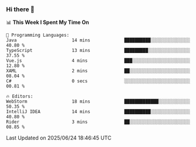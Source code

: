 ### Hi there 👋

<!--
**asdf12303116/asdf12303116** is a ✨ _special_ ✨ repository because its `README.md` (this file) appears on your GitHub profile.

Here are some ideas to get you started:

- 🔭 I’m currently working on ...
- 🌱 I’m currently learning ...
- 👯 I’m looking to collaborate on ...
- 🤔 I’m looking for help with ...
- 💬 Ask me about ...
- 📫 How to reach me: ...
- 😄 Pronouns: ...
- ⚡ Fun fact: ...
-->

<!--START_SECTION:waka-->
📊 **This Week I Spent My Time On** 

```text
💬 Programming Languages: 
Java                     14 mins             ██████████░░░░░░░░░░░░░░░   40.80 % 
TypeScript               13 mins             █████████░░░░░░░░░░░░░░░░   37.55 % 
Vue.js                   4 mins              ███░░░░░░░░░░░░░░░░░░░░░░   12.80 % 
XAML                     2 mins              ██░░░░░░░░░░░░░░░░░░░░░░░   08.04 % 
C#                       0 secs              ░░░░░░░░░░░░░░░░░░░░░░░░░   00.81 % 

🔥 Editors: 
WebStorm                 18 mins             █████████████░░░░░░░░░░░░   50.35 % 
IntelliJ IDEA            14 mins             ██████████░░░░░░░░░░░░░░░   40.80 % 
Rider                    3 mins              ██░░░░░░░░░░░░░░░░░░░░░░░   08.85 % 
```


 Last Updated on 2025/06/24 18:46:45 UTC
<!--END_SECTION:waka-->
